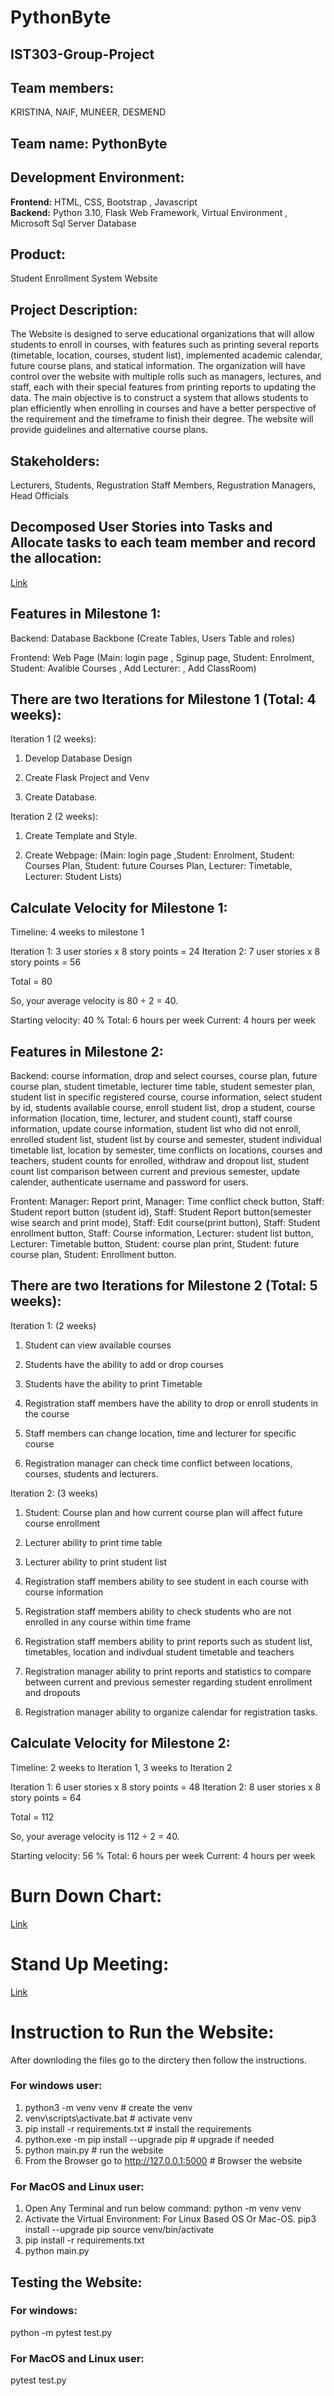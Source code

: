 # **PythonByte**   
## IST303-Group-Project    
## **Team members:** 
KRISTINA, NAIF, MUNEER, DESMEND       

## **Team name: PythonByte**   

## **Development Environment:**
**Frontend:** HTML, CSS, Bootstrap , Javascript   
**Backend:** Python 3.10, Flask Web Framework, Virtual Environment , Microsoft Sql Server Database    


## **Product:**
Student Enrollment System Website   

## **Project Description:**

The Website is designed to serve educational organizations that will allow students to enroll in courses, with features such as printing several reports (timetable, location, courses, student list), implemented academic calendar, future course plans, and statical information. The organization will have control over the website with multiple rolls such as managers, lectures, and staff, each with their special features from printing reports to updating the data. 
The main objective is to construct a system that allows students to plan efficiently when enrolling in courses and have a better perspective of the requirement and the timeframe to finish their degree. The website will provide guidelines and alternative course plans. 

  
  
## **Stakeholders:**
Lecturers, Students, Regustration Staff Members, Regustration Managers, Head Officials   
    
## **Decomposed User Stories into Tasks and Allocate tasks to each team member and record the allocation:**  
 [Link](https://github.com/Smamuneermogni11/PythonByte/blob/dbd955c6568bd190501809b20042b123f04677fa/User%20Stories%20broken%20into%20Tasks%20with%20Team%20Member%20Allocated.pdf)       

## Features in Milestone 1: 

Backend: Database Backbone (Create Tables, Users Table and roles)  

Frontend: Web Page (Main: login page , Sginup page, Student: Enrolment, Student: Avalible Courses , Add Lecturer: , Add ClassRoom)

## There are two Iterations for Milestone 1 (Total: 4 weeks):
Iteration 1 (2 weeks): 

1. Develop Database Design 

2. Create Flask Project and Venv 

3. Create Database.	 

Iteration 2 (2 weeks): 

1. Create Template and Style.  

2. Create Webpage: (Main: login page ,Student: Enrolment, Student: Courses Plan, Student: future Courses Plan, Lecturer: Timetable, Lecturer: Student Lists) 

## Calculate Velocity for Milestone 1:

Timeline: 4 weeks to milestone 1

Iteration 1: 3 user stories x 8 story points = 24
Iteration 2: 7 user stories x 8 story points = 56

Total = 80

So, your average velocity is 80 ÷ 2 = 40.

Starting velocity: 40 %
Total: 6 hours per week
Current: 4 hours per week

## Features in Milestone 2: 
Backend: course information, drop and select courses, course plan, future course plan, student timetable, lecturer time table, student semester plan, student list in specific registered course, course information, select student by id, students available course, enroll student list, drop a student,  course information (location, time, lecturer, and student count), staff course information, update course information, student list who did not enroll, enrolled student list, student list by course and semester, student individual timetable list, location by semester, time conflicts on locations, courses and teachers, student counts for enrolled, withdraw and dropout list, student count list comparison between current and previous semester, update calender, authenticate username and password for users.  

Frontent: Manager: Report print, Manager: Time conflict check button, Staff: Student report button (student id), Staff: Student Report button(semester wise search and print mode), Staff: Edit course(print button), Staff: Student enrollment button, Staff: Course information, Lecturer: student list button, Lecturer: Timetable button, Student: course plan print, Student: future course plan, Student: Enrollment button.

## There are two Iterations for Milestone 2 (Total: 5 weeks):

Iteration 1: (2 weeks)

1. Student can view available courses

2. Students have the ability to add or drop courses

3. Students have the ability to print Timetable

4. Registration staff members have the ability to drop or enroll students in the course

5. Staff members can change location, time and lecturer for specific course

6. Registration manager can check time conflict between locations, courses, students and lecturers.

Iteration 2: (3 weeks)

1. Student: Course plan and how current course plan will affect future course enrollment

2. Lecturer ability to print time table 

3. Lecturer ability to print student list 

4. Registration staff members ability to see student in each course with course information

5. Registration staff members ability to check students who are not enrolled in any course within time frame

6. Registration staff members ability to print reports such as student list, timetables, location and indivdual student timetable and teachers

7. Registration manager ability to print reports and statistics to compare between current and previous semester regarding student enrollment and dropouts

8.  Registration manager ability to organize calendar for registration tasks.

## Calculate Velocity for Milestone 2:

Timeline: 2 weeks to Iteration 1, 3 weeks to Iteration 2

Iteration 1: 6 user stories x 8 story points = 48
Iteration 2: 8 user stories x 8 story points = 64

Total = 112

So, your average velocity is 112 ÷ 2 = 40.

Starting velocity: 56 %
Total: 6 hours per week
Current: 4 hours per week


# Burn Down Chart:

[Link](https://cgu0-my.sharepoint.com/:x:/g/personal/naif_alblawi_cgu_edu/EbCUGVcGgQhFhw6ms9QRkyoBjbVyxxy0AC-dhmHFM0yjsQ?e=fc0rfN)

# Stand Up Meeting:

[Link](https://cgu0-my.sharepoint.com/:w:/g/personal/naif_alblawi_cgu_edu/ETbM1UMhSCBIk1TWXlAk8RgB1zL2sjUGkMI1gdLABZNXiQ?e=b1Bibx)



# Instruction to Run the Website:
After downloding the files go to the dirctery then follow the instructions.
### For windows user:
1. python3 -m venv venv # create the venv
2. venv\scripts\activate.bat # activate venv
3. pip install -r requirements.txt  # install the requirements
4. python.exe -m pip install --upgrade pip # upgrade if needed
5. python main.py # run the website
6. From the Browser go to  http://127.0.0.1:5000  # Browser the website



### For MacOS and Linux user:
1. Open Any Terminal and run below command:
python -m venv venv
2. Activate the Virtual Environment:
For Linux Based OS Or Mac-OS.
pip3 install --upgrade pip
source venv/bin/activate
3. pip install -r requirements.txt
4. python main.py


## Testing the Website: 
### For windows: 
python -m pytest test.py

### For MacOS and Linux user: 
pytest test.py
